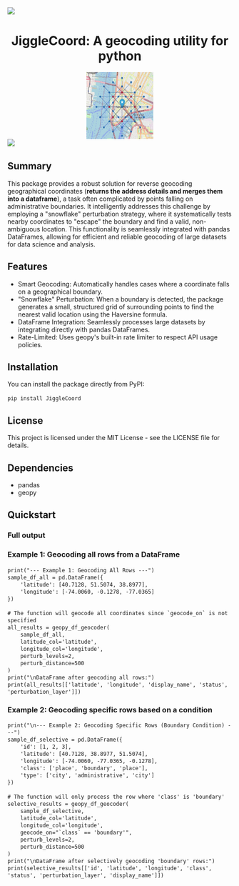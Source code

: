 <img src="https://user-images.githubusercontent.com/73097560/115834477-dbab4500-a447-11eb-908a-139a6edaec5c.gif">
<div align="center">
  
# JiggleCoord: A geocoding utility for python

<img align="center" alt="GIF" src="https://github.com/ssopic/JiggleCoord/blob/main/main.jpg" width="150px" height="150" />
  
</div><img src="https://user-images.githubusercontent.com/73097560/115834477-dbab4500-a447-11eb-908a-139a6edaec5c.gif">

## Summary

This package provides a robust solution for reverse geocoding geographical coordinates (**returns the address details and merges them into a dataframe**), a task often complicated by points falling on administrative boundaries. It intelligently addresses this challenge by employing a "snowflake" perturbation strategy, where it systematically tests nearby coordinates to "escape" the boundary and find a valid, non-ambiguous location. This functionality is seamlessly integrated with pandas DataFrames, allowing for efficient and reliable geocoding of large datasets for data science and analysis.


## Features
- Smart Geocoding: Automatically handles cases where a coordinate falls on a geographical boundary.
- "Snowflake" Perturbation: When a boundary is detected, the package generates a small, structured grid of surrounding points to find the nearest valid location using the Haversine formula.
- DataFrame Integration: Seamlessly processes large datasets by integrating directly with pandas DataFrames.
- Rate-Limited: Uses geopy's built-in rate limiter to respect API usage policies.

## Installation
You can install the package directly from PyPI:

``` pip install JiggleCoord ```

## License
This project is licensed under the MIT License - see the LICENSE file for details.
## Dependencies
- pandas
- geopy

## Quickstart

### Full output 


### Example 1: Geocoding all rows from a DataFrame
    print("--- Example 1: Geocoding All Rows ---")
    sample_df_all = pd.DataFrame({
        'latitude': [40.7128, 51.5074, 38.8977],
        'longitude': [-74.0060, -0.1278, -77.0365]
    })

    # The function will geocode all coordinates since `geocode_on` is not specified
    all_results = geopy_df_geocoder(
        sample_df_all,
        latitude_col='latitude',
        longitude_col='longitude',
        perturb_levels=2,
        perturb_distance=500
    )
    print("\nDataFrame after geocoding all rows:")
    print(all_results[['latitude', 'longitude', 'display_name', 'status', 'perturbation_layer']])


### Example 2: Geocoding specific rows based on a condition
    print("\n--- Example 2: Geocoding Specific Rows (Boundary Condition) ---")
    sample_df_selective = pd.DataFrame({
        'id': [1, 2, 3],
        'latitude': [40.7128, 38.8977, 51.5074],
        'longitude': [-74.0060, -77.0365, -0.1278],
        'class': ['place', 'boundary', 'place'],
        'type': ['city', 'administrative', 'city']
    })

    # The function will only process the row where 'class' is 'boundary'
    selective_results = geopy_df_geocoder(
        sample_df_selective,
        latitude_col='latitude',
        longitude_col='longitude',
        geocode_on="`class` == 'boundary'",
        perturb_levels=2,
        perturb_distance=500
    )
    print("\nDataFrame after selectively geocoding 'boundary' rows:")
    print(selective_results[['id', 'latitude', 'longitude', 'class', 'status', 'perturbation_layer', 'display_name']]) 




